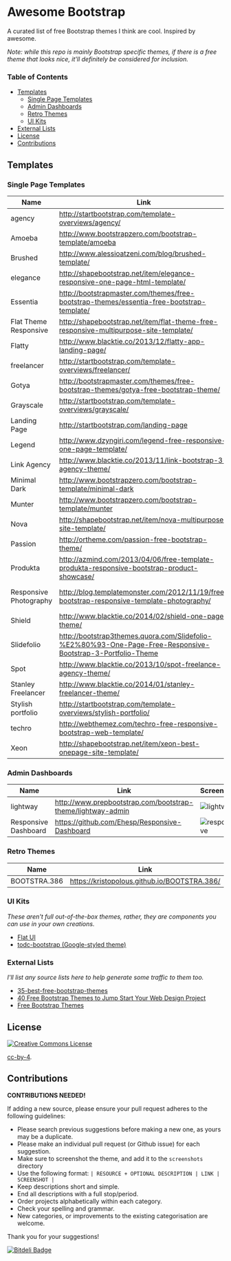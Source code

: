 # Awesome Bootstrap

A curated list of free Bootstrap themes I think are cool. Inspired by awesome.

*Note: while this repo is mainly Bootstrap specific themes, if there is a free theme that looks nice, it'll definitely be considered for inclusion.*

### Table of Contents

- [Templates](#templates)
  - [Single Page Templates](#single-page-templates)
  - [Admin Dashboards](#admin-dashboards)
  - [Retro Themes](#retro-themes)
  - [UI Kits](#ui-kits)
- [External Lists](#external-lists)
- [License](#license)
- [Contributions](#contributions)

## Templates

### Single Page Templates
| Name | Link | Screenshot |
| ---- | ---- | ---------- |
| agency | http://startbootstrap.com/template-overviews/agency/ | ![agency](./screenshots/spa-agency.png) |
| Amoeba | http://www.bootstrapzero.com/bootstrap-template/amoeba | ![amoeba](./screenshots/spa-amoeba.png) |
| Brushed | http://www.alessioatzeni.com/blog/brushed-template/ | ![brushed](./screenshots/spa-brushed.png) |
| elegance | http://shapebootstrap.net/item/elegance-responsive-one-page-html-template/ | ![elegance](./screenshots/spa-elegance.png) |
| Essentia | http://bootstrapmaster.com/themes/free-bootstrap-themes/essentia-free-bootstrap-template/ | ![essentia](./screenshots/spa-essentia.png) |
| Flat Theme Responsive | http://shapebootstrap.net/item/flat-theme-free-responsive-multipurpose-site-template/ | ![flat-theme](./screenshots/spa-flat-theme.png) |
| Flatty | http://www.blacktie.co/2013/12/flatty-app-landing-page/ | ![flatty](./screenshots/spa-flatty.png) |
| freelancer | http://startbootstrap.com/template-overviews/freelancer/ | ![freelancer](./screenshots/spa-freelancer.png) |
| Gotya | http://bootstrapmaster.com/themes/free-bootstrap-themes/gotya-free-bootstrap-theme/ | ![gotya](./screenshots/spa-gotya.png) |
| Grayscale | http://startbootstrap.com/template-overviews/grayscale/ | ![grayscale](./screenshots/spa-grayscale.png) |
| Landing Page | http://startbootstrap.com/landing-page | ![landing-page](./screenshots/spa-landing-page.png) |
| Legend | http://www.dzyngiri.com/legend-free-responsive-one-page-template/ | ![legend](./screenshots/spa-legend.png) |
| Link Agency | http://www.blacktie.co/2013/11/link-bootstrap-3-agency-theme/ | ![link](./screenshots/spa-link.png) |
| Minimal Dark | http://www.bootstrapzero.com/bootstrap-template/minimal-dark | ![minimal-dark](./screenshots/spa-minimal-dark.png) |
| Munter | http://www.bootstrapzero.com/bootstrap-template/munter | ![munter](./screenshots/spa-munter.png) |
| Nova | http://shapebootstrap.net/item/nova-multipurpose-site-template/ | ![nova](./screenshots/spa-nova.png) |
| Passion | http://ortheme.com/passion-free-bootstrap-theme/ | ![passion](./screenshots/spa-passion.png) |
| Produkta | http://azmind.com/2013/04/06/free-template-produkta-responsive-bootstrap-product-showcase/ | ![produkta](./screenshots/spa-produkta.png) |
| Responsive Photography | http://blog.templatemonster.com/2012/11/19/free-bootstrap-responsive-template-photography/ | ![responsive-photography](./screenshots/spa-responsive-photography.png) |
| Shield | http://www.blacktie.co/2014/02/shield-one-page-theme/ | ![shield](./screenshots/spa-shield.png) |
| Slidefolio | http://bootstrap3themes.quora.com/Slidefolio-%E2%80%93-One-Page-Free-Responsive-Bootstrap-3-Portfolio-Theme | ![slidefolio](./screenshots/spa-slidefolio.png) |
| Spot | http://www.blacktie.co/2013/10/spot-freelance-agency-theme/ | ![spot](./screenshots/spa-spot.png) |
| Stanley Freelancer | http://www.blacktie.co/2014/01/stanley-freelancer-theme/ | ![stanley](./screenshots/spa-stanley.png) |
| Stylish portfolio | http://startbootstrap.com/template-overviews/stylish-portfolio/ | ![stylish](./screenshots/spa-stylish.png) |
| techro | http://webthemez.com/techro-free-responsive-bootstrap-web-template/ | ![techro](./screenshots/spa-techro.png) |
| Xeon | http://shapebootstrap.net/item/xeon-best-onepage-site-template/ | ![xeon](./screenshots/spa-xeon.png) |

### Admin Dashboards
| Name | Link | Screenshot |
| ---- | ---- | ---------- |
| lightway | http://www.prepbootstrap.com/bootstrap-theme/lightway-admin | ![lightway](./screenshots/admin-lightway.png) |
| Responsive Dashboard | https://github.com/Ehesp/Responsive-Dashboard | ![responsive](./screenshots/admin-responsive.png) |

### Retro Themes
| Name | Link | Screenshot |
| ---- | ---- | ---------- |
| BOOTSTRA.386 | https://kristopolous.github.io/BOOTSTRA.386/ | ![word](./screenshots/retro-bootstra.386.png) |

### UI Kits
*These aren't full out-of-the-box themes, rather, they are components you can use in your own creations.*
- [Flat UI](http://designmodo.github.io/Flat-UI/)
- [todc-bootstrap (Google-styled theme)](https://github.com/todc/todc-bootstrap)

### External Lists
*I'll list any source lists here to help generate some traffic to them too.*
- [35-best-free-bootstrap-themes](http://www.downloadnewthemes.com/2014/08/35-best-free-bootstrap-themes.html)
- [40 Free Bootstrap Themes to Jump Start Your Web Design Project](http://savedelete.com/2014/08/15/free-bootstrap-themes/174529)
- [Free Bootstrap Themes](http://www.bootstrappage.com/free_bootstrap_templates.php)

## License

[![Creative Commons License](http://i.creativecommons.org/l/by/4.0/88x31.png)](http://creativecommons.org/licenses/by/4.0/)

[cc-by-4](https://tldrlegal.com/license/creative-commons-attribution-4.0-international-(cc-by-4)).


## Contributions
**CONTRIBUTIONS NEEDED!**

If adding a new source, please ensure your pull request adheres to the following guidelines:

* Please search previous suggestions before making a new one, as yours may be a duplicate.
* Please make an individual pull request (or Github issue) for each suggestion.
* Make sure to screenshot the theme, and add it to the `screenshots` directory
* Use the following format:  `| RESOURCE + OPTIONAL DESCRIPTION | LINK | SCREENSHOT |`
* Keep descriptions short and simple.
* End all descriptions with a full stop/period.
* Order projects alphabetically within each category.
* Check your spelling and grammar.
* New categories, or improvements to the existing categorisation are welcome.

Thank you for your suggestions!


[![Bitdeli Badge](https://d2weczhvl823v0.cloudfront.net/therebelrobot/awesome-bootstrap/trend.png)](https://bitdeli.com/free "Bitdeli Badge")

